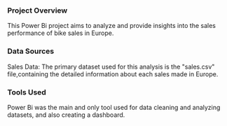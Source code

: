 ### Project Overview
This Power Bi project aims to analyze and provide insights into the sales performance of bike sales in Europe.

### Data Sources
Sales Data: The primary dataset used for this analysis is the "sales.csv" file,containing the detailed information about each sales made in Europe.

### Tools Used
Power Bi was the main and only tool used for data cleaning and analyzing datasets, and also creating a dashboard.
